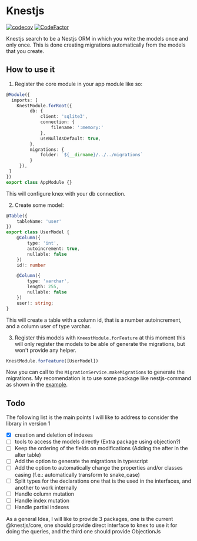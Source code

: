 # Knestjs
[![codecov](https://codecov.io/gh/Dracks/knestjs/branch/main/graph/badge.svg?token=5ZD6Q7O2HF)](https://codecov.io/gh/Dracks/knestjs)
[![CodeFactor](https://www.codefactor.io/repository/github/dracks/knestjs/badge)](https://www.codefactor.io/repository/github/dracks/knestjs)

Knestjs search to be a Nestjs ORM in which you write the models once and only once.
This is done creating migrations automatically from the models that you create.


## How to use it
1. Register the core module in your app module like so:
```TypeScript
@Module({
  imports: [
    KnestModule.forRoot({
         db: {
             client: 'sqlite3',
             connection: {
                 filename: ':memory:'
             },
             useNullAsDefault: true,
         },
         migrations: {
             folder: `${__dirname}/../../migrations`
         }
     }),
 ]
})
export class AppModule {}
```
This will configure knex with your db connection.

2. Create some model:
```TypeScript
@Table({
    tableName: 'user'
})
export class UserModel {
    @Column({
        type: 'int',
        autoincrement: true,
        nullable: false
    })
    id!: number

    @Column({
        type: 'varchar',
        length: 255,
        nullable: false
    })
    user!: string;
}
```

This will create a table with a column id, that is a number autoincrement, and a
column user of type varchar.

3. Register this models with `KneestModule.forFeature` at this moment this will
only register the models to be able of generate the migrations, but won't provide
any helper.
```TypeScript
KnestModule.forFeature([UserModel])
```

Now you can call to the `MigrationService.makeMigrations` to generate the migrations.
My recomendation is to use some package like nestjs-command as shown in the [example](./knestjs-sample/src/cli/cli.module.ts).

## Todo
The following list is the main points I will like to address to consider the library in version 1

* [x] creation and deletion of indexes
* [ ] tools to access the models directly (Extra package using objection?)  
* [ ] Keep the ordering of the fields on modifications (Adding the after in the alter table)
* [ ] Add the option to generate the migrations in typescript
* [ ] Add the option to automatically change the properties and/or classes casing (f.e.: automatically transform to snake_case)
* [ ] Split types for the declarations one that is the used in the interfaces, and another to work internally
* [ ] Handle column mutation
* [ ] Handle index mutation
* [ ] Handle partial indexes

As a general Idea, I will like to provide 3 packages, one is the current @knestjs/core, one should provide direct interface to knex to use it for doing the queries, and the third one should provide ObjectionJs
